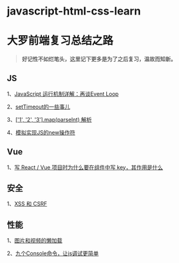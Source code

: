 # javascript-html-css-learn

# 大罗前端复习总结之路
> #### 好记性不如烂笔头，这里记下更多是为了之后复习，温故而知新。

## JS
1、[JavaScript 运行机制详解：再谈Event Loop](https://github.com/Luoyangs/javascript-html-css-learn/blob/master/javascript/JavaScript%20%E8%BF%90%E8%A1%8C%E6%9C%BA%E5%88%B6%E8%AF%A6%E8%A7%A3%EF%BC%9A%E5%86%8D%E8%B0%88Event%20Loop.md)

2、[setTimeout的一些事儿](https://github.com/Luoyangs/javascript-html-css-learn/blob/master/javascript/setTimeout%E7%9A%84%E4%B8%80%E4%BA%9B%E4%BA%8B%E5%84%BF.md)

3、[['1', '2', '3'].map(parseInt) 解析](https://github.com/Luoyangs/javascript-html-css-learn/blob/master/javascript/%5B'1'%2C%20'2'%2C%20'3'%5D.map(parseInt)%20%E8%A7%A3%E6%9E%90.md)

4、[模拟实现JS的new操作符](https://github.com/Luoyangs/javascript-html-css-learn/blob/master/javascript/%E6%A8%A1%E6%8B%9F%E5%AE%9E%E7%8E%B0JS%E7%9A%84new%E6%93%8D%E4%BD%9C%E7%AC%A6.md)


## Vue
1、[写 React / Vue 项目时为什么要在组件中写 key，其作用是什么](https://github.com/Luoyangs/javascript-html-css-learn/blob/master/vue/Vue%20%E9%A1%B9%E7%9B%AE%E6%97%B6%E4%B8%BA%E4%BB%80%E4%B9%88%E8%A6%81%E5%9C%A8%E7%BB%84%E4%BB%B6%E4%B8%AD%E5%86%99%20key%EF%BC%8C%E5%85%B6%E4%BD%9C%E7%94%A8%E6%98%AF%E4%BB%80%E4%B9%88.md)


## 安全
1、[XSS 和 CSRF](https://github.com/Luoyangs/javascript-html-css-learn/blob/master/security/XSS%20%E5%92%8C%20CSRF.md)


## 性能
1、[图片和视频的懒加载](https://github.com/Luoyangs/javascript-html-css-learn/blob/master/performance/%E5%9B%BE%E7%89%87%E5%92%8C%E8%A7%86%E9%A2%91%E7%9A%84%E6%87%92%E5%8A%A0%E8%BD%BD.md)

2、[九个Console命令，让js调试更简单](https://github.com/Luoyangs/javascript-html-css-learn/blob/master/performance/%E4%B9%9D%E4%B8%AAConsole%E5%91%BD%E4%BB%A4%EF%BC%8C%E8%AE%A9js%E8%B0%83%E8%AF%95%E6%9B%B4%E7%AE%80%E5%8D%95.md)
